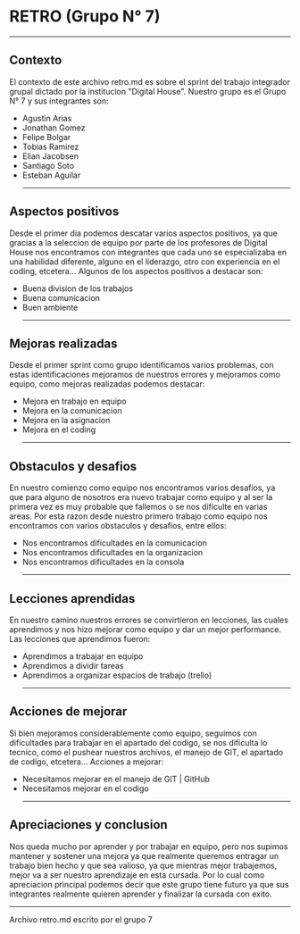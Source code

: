 # RETRO (Grupo N° 7)
***
## Contexto
El contexto de este archivo retro.md es sobre el sprint del trabajo integrador grupal dictado por la institucion "Digital House". Nuestro grupo es el Grupo N° 7 y sus integrantes son:
- Agustin Arias
- Jonathan Gomez
- Felipe Bolgar
- Tobias Ramirez
- Elian Jacobsen
- Santiago Soto
- Esteban Aguilar
    ***
## Aspectos positivos
Desde el primer dia podemos descatar varios aspectos positivos, ya que gracias a la seleccion de equipo por parte de los profesores de Digital House nos encontramos con integrantes que cada uno se especializaba en una habilidad diferente, alguno en el liderazgo, otro con experiencia en el coding, etcetera... Algunos de los aspectos positivos a destacar son:
- Buena division de los trabajos
- Buena comunicacion
- Buen ambiente
    ***
## Mejoras realizadas
Desde el primer sprint como grupo identificamos varios problemas, con estas identificaciones mejoramos de nuestros errores y mejoramos como equipo, como mejoras realizadas podemos destacar:
- Mejora en trabajo en equipo
- Mejora en la comunicacion
- Mejora en la asignacion
- Mejora en el coding
  ***
## Obstaculos y desafios
En nuestro comienzo como equipo nos encontramos varios desafios, ya que para alguno de nosotros era nuevo trabajar como equipo y al ser la primera vez es muy probable que fallemos o se nos dificulte en varias areas. Por esta razon desde nuestro primero trabajo como equipo nos encontramos con varios obstaculos y desafios, entre ellos:
- Nos encontramos dificultades en la comunicacion
- Nos encontramos dificultades en la organizacion
- Nos encontramos dificultades en la consola
  ***
## Lecciones aprendidas
En nuestro camino nuestros errores se convirtieron en lecciones, las cuales aprendimos y nos hizo mejorar como equipo y dar un mejor performance. Las lecciones que aprendimos fueron:
- Aprendimos a trabajar en equipo
- Aprendimos a dividir tareas
- Aprendimos a organizar espacios de trabajo (trello)
    ***
## Acciones de mejorar
Si bien mejoramos considerablemente como equipo, seguimos con dificultades para trabajar en el apartado del codigo, se nos dificulta lo tecnico, como el pushear nuestros archivos, el manejo de GIT, el apartado de codigo, etcetera... Acciones a mejorar:
- Necesitamos mejorar en el manejo de GIT | GitHub
- Necesitamos mejorar en el codigo
  ***
## Apreciaciones y conclusion
Nos queda mucho por aprender y por trabajar en equipo, pero nos supimos mantener y sostener una mejora ya que realmente queremos entragar un trabajo bien hecho y que sea valioso, ya que mientras mejor trabajemos, mejor va a ser nuestro aprendizaje en esta cursada. Por lo cual como apreciacion principal podemos decir que este grupo tiene futuro ya que sus integrantes realmente quieren aprender y finalizar la cursada con exito.
***
Archivo retro.md escrito por el grupo 7

